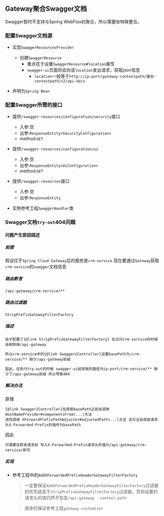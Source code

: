 ## Gateway聚合Swagger文档

Swagger暂时不支持与Spring WebFlux的聚合，所以需要些特殊整合。



### 配置Swagger文档源

- 实现`SwaggerResourcesProvider`
  - 创建`SwaggerResource`
    - 重点在于设置`SwaggerResource#location`属性
    - `swagger-ui`页面将会向该`location`发出请求，获取json信息
      - `location`一般等于`http://ip:port/gateway-contextpath/服务-contextpath/v2/api-docs`

- 声明为`Spring Bean`





### 配置Swagger所需的接口

- 提供`/swagger-resources/configuration/security`接口
  - 入参:空
  - 出参:`ResponseEntity<SecurityConfiguration>`
  - method:`GET`
- 提供`/swagger-resources/configuration/ui`
  - 入参:空
  - 出参:`ResponseEntity<UiConfiguration>`
  - method:`GET`
- 提供`/swagger-resources`接口
  - 入参:空
  - 出参:`ResponseEntity`

- 实例参考工程`SwaggerHandler`类



### Swagger文档`try-out`404问题

#### 问题产生原因描述

##### 前提

假设位于`Spring Cloud Gateway`后的服务是`crm-service`  现在要通过`Gateway`获取`crm-service`的`swagger`文档信息

##### 路由断言

`/api-gateway/crm-service/**`

##### 路由过滤器

`StripPrefixGatewayFilterFactory`

##### 描述

```
由于配置了{@link StripPrefixGatewayFilterFactory} 在访问crm-service的时候  会剔除掉/api-gateway
```

```
所以crm-service中的{@link Swagger2Controller}设置basePath为/crm-service/** 缺少/api-gateway前缀
```

```
因此，在执行try-out的时候 swagger-ui给拼装的路径为ip:port/crm-service/** 缺少了/api-gateway前缀 所以导致404
```

##### 解决办法

原理

```
{@link Swagger2Controller}在获取basePath之前会调用HostNameProvider#componentsFrom(...)方法
进而调用 XForwardPrefixPathAdjuster#adjustedPath(...)方法 该方法会获取请求头X-Forwarded-Prefix的值作为basePath
```

因此

```
只需要在转发请求前 写入X-Forwarded-Prefix请求头的值为/api-gateway/crm-service/即可
```

##### 实现

- 参考工程中的`AddXForwardedPrefixHeaderGatewayFilterFactory`

  > 一定要保证`AddXForwardedPrefixHeaderGatewayFilterFactory`过滤器的优先级高于`StripPrefixGatewayFilterFactory`过滤器，否则设置的请求头的值仍然不包含`/api-gateway  ` `context-path`

  > 顺序的保证参考工程`gateway-customizer`
